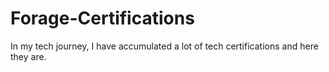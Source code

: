 # Forage-Certifications
In my tech journey, I have accumulated a lot of tech certifications and here they are.
